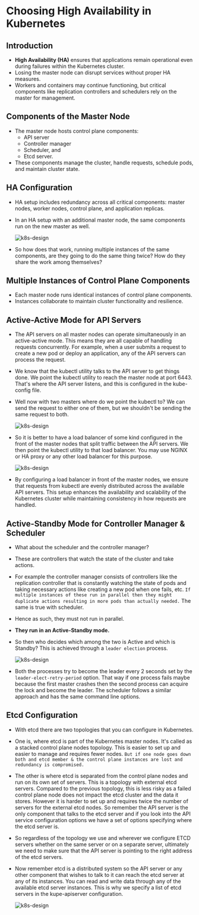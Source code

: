 # Choosing High Availability in Kubernetes

## Introduction

- **High Availability (HA)** ensures that applications remain operational even during failures within the Kubernetes cluster.
- Losing the master node can disrupt services without proper HA measures.
- Workers and containers may continue functioning, but critical components like replication controllers and schedulers rely on the master for management.

## Components of the Master Node

- The master node hosts control plane components:
  - API server
  - Controller manager
  - Scheduler, and
  - Etcd server.
- These components manage the cluster, handle requests, schedule pods, and maintain cluster state.

## HA Configuration

- HA setup includes redundancy across all critical components: master nodes, worker nodes, control plane, and application replicas.
- In an HA setup with an additional master node, the same components run on the new master as well.
  
  ![k8s-design](../../images/masterha.png)
- So how does that work, running multiple instances of the same components, are they going to do the same thing twice? How do they share the work among themselves?

## Multiple Instances of Control Plane Components

- Each master node runs identical instances of control plane components.
- Instances collaborate to maintain cluster functionality and resilience.

## Active-Active Mode for API Servers

- The API servers on all master nodes can operate simultaneously in an active-active mode. This means they are all capable of handling requests concurrently. For example, when a user submits a request to create a new pod or deploy an application, any of the API servers can process the request.
- We know that the kubectl utility talks to the API server to get things done. We point the kubectl utility to reach the master node at port 6443. That's where the API server listens, and this is configured in the kube-config file.
- Well now with two masters where do we point the kubectl to? We can send the request to either one of them, but we shouldn't be sending the same request to both.
  
  ![k8s-design](../../images/masterha1.png)
- So it is better to have a load balancer of some kind configured in the front of the master nodes that split traffic between the API servers. We then point the kubectl utility to that load balancer. You may use NGINX or HA proxy or any other load balancer for this purpose.
  
  ![k8s-design](../../images/masterha2.png)
- By configuring a load balancer in front of the master nodes, we ensure that requests from kubectl are evenly distributed across the available API servers. This setup enhances the availability and scalability of the Kubernetes cluster while maintaining consistency in how requests are handled.

## Active-Standby Mode for Controller Manager & Scheduler

- What about the scheduler and the controller manager?
- These are controllers that watch the state of the cluster and take actions.
- For example the controller manager consists of controllers like the replication controller that is constantly watching the state of pods and taking necessary actions like creating a new pod when one fails, etc. `If multiple instances of these run in parallel then they might duplicate actions resulting in more pods than actually needed.` The same is true with scheduler.
- Hence as such, they must not run in parallel.
- **They run in an Active-Standby mode.**
- So then who decides which among the two is Active and which is Standby? This is achieved through a `leader election` process.
  
  ![k8s-design](../../images/masterha3.png)
- Both the processes try to become the leader every 2 seconds set by the `leader-elect-retry-period` option. That way if one process fails maybe because the first master crashes then the second process can acquire the lock and become the leader. The scheduler follows a similar approach and has the same command line options.


## Etcd Configuration

- With etcd there are two topologies that you can configure in Kubernetes.
- One is, where etcd is part of the Kubernetes master nodes. It's called as a stacked control plane nodes topology. This is easier to set up and easier to manage and requires fewer nodes. `But if one node goes down both and etcd member & the control plane instances are lost and redundancy is compromised.`
- The other is where etcd is separated from the control plane nodes and run on its own set of servers. This is a topology with external etcd servers. Compared to the previous topology, this is less risky as a failed control plane node does not impact the etcd cluster and the data it stores. However it is harder to set up and requires twice the number of servers for the external etcd nodes. So remember the API server is the only component that talks to the etcd server and if you look into the API service configuration options we have a set of options specifying where the etcd server is.
- So regardless of the topology we use and wherever we configure ETCD servers whether on the same server or on a separate server, ultimately we need to make sure that the API server is pointing to the right address of the etcd servers.
- Now remember etcd is a distributed system so the API server or any other component that wishes to talk to it can reach the etcd server at any of its instances. You can read and write data through any of the available etcd server instances. This is why we specify a list of etcd servers in the kupe-apiserver configuration.
  
  ![k8s-design](../../images/masterha4.png)


